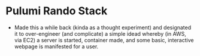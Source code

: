 # Pulumi Rando Stack
* Made this a while back (kinda as a thought experiment) and designated it to over-engineer (and complicate) a simple idead whereby (in AWS, via EC2) a server is started, container made, and some basic, interactive webpage is manifested for a user.
   